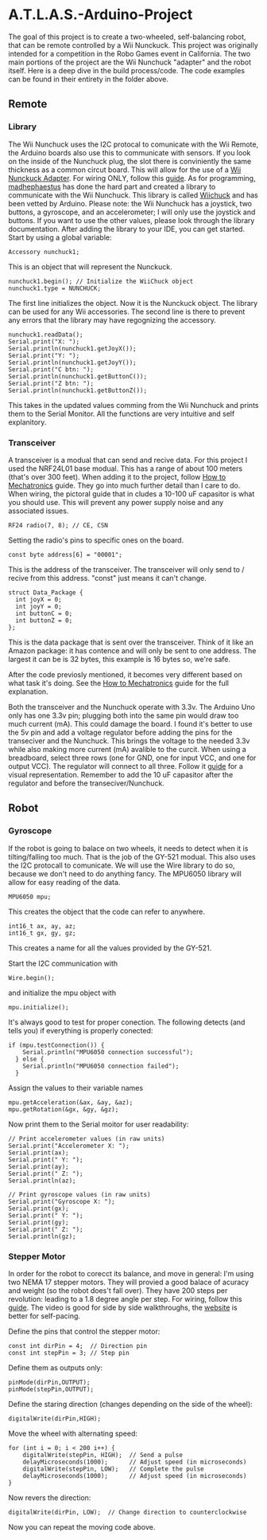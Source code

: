 # A.T.L.A.S.-Arduino-Project
The goal of this project is to create a two-wheeled, self-balancing robot, that can be remote controlled by a Wii Nunckuck. This project was originally intended for a competition in the Robo Games event in California. The two main portions of the project are the Wii Nunchuck "adapter" and the robot itself. Here is a deep dive in the build process/code. The code examples can be found in their entirety in the folder above.

## Remote

### Library
The Wii Nunchuck uses the I2C protocal to comunicate with the Wii Remote, the Arduino boards also use this to communicate with sensors. If you look on the inside of the Nunchuck plug, the slot there is conviniently the same thickness as a common circut board. This will allow for the use of a [Wii Nunckuck Adapter](https://www.amazon.com/FainWan-Compatible-WiiChuck-Nunchuck-Ar-duino/dp/B09LM69T4V/ref=sr_1_4?crid=3BH2JGEV86DFC&keywords=nunchuck+adapter&qid=1701803797&s=videogames&sprefix=nunchuck+adapter%2Cvideogames%2C61&sr=1-4). For wiring ONLY, follow this [guide](https://www.youtube.com/watch?v=vhJRR_7m6z4). As for programming, [madhephaestus](https://github.com/madhephaestus) has done the hard part and created a library to communicate with the Wii Nunchuck. This library is called [Wiichuck](https://github.com/madhephaestus/WiiChuck) and has been vetted by Arduino. Please note: the Wii Nunchuck has a joystick, two buttons, a gyroscope, and an accelerometer; I will only use the joystick and buttons. If you want to use the other values, please look through the library documentation. 
After adding the library to your IDE, you can get started. Start by using a global variable:
```
Accessory nunchuck1;
```
This is an object that will represent the Nunckuck.

```
nunchuck1.begin(); // Initialize the WiiChuck object
nunchuck1.type = NUNCHUCK;
```
The first line initializes the object. Now it is the Nunckuck object. The library can be used for any Wii accessories. The second line is there to prevent any errors that the library may have regognizing the accessory. 

```
nunchuck1.readData();
Serial.print("X: ");
Serial.println(nunchuck1.getJoyX());
Serial.print("Y: ");
Serial.println(nunchuck1.getJoyY());
Serial.print("C btn: ");
Serial.println(nunchuck1.getButtonC());
Serial.print("Z btn: ");
Serial.println(nunchuck1.getButtonZ());
```
This takes in the updated values comming from the Wii Nunchuck and prints them to the Serial Monitor. All the functions are very intuitive and self explanitory.

### Transceiver
A transceiver is a modual that can send and recive data. For this project I used the NRF24L01 base modual. This has a range of about 100 meters (that's over 300 feet). When adding it to the project, follow [How to Mechatronics](https://howtomechatronics.com/tutorials/arduino/arduino-wireless-communication-nrf24l01-tutorial/#:~:text=nRF24L01%20Transceiver%20Module,-Let's%20take%20a&text=It%20uses%20the%202.4%20GHz,2.4%20%E2%80%93%202.5GHz%20ISM%20band) guide. They go into much further detail than I care to do. When wiring, the pictoral guide that in cludes a 10-100 uF capasitor is what you should use. This will prevent any power supply noise and any associated issues.

```
RF24 radio(7, 8); // CE, CSN
```
Setting the radio's pins to specific ones on the board.

```
const byte address[6] = "00001";
```
This is the address of the transceiver. The transceiver will only send to / recive from this address. "const" just means it can't change.

```
struct Data_Package {
  int joyX = 0;
  int joyY = 0;
  int buttonC = 0;
  int buttonZ = 0;
};
```
This is the data package that is sent over the transceiver. Think of it like an Amazon package: it has contence and will only be sent to one address. The largest it can be is 32 bytes, this example is 16 bytes so, we're safe.

After the code previosly mentioned, it becomes very different based on what task it's doing. See the [How to Mechatronics](https://howtomechatronics.com/tutorials/arduino/arduino-wireless-communication-nrf24l01-tutorial/#:~:text=nRF24L01%20Transceiver%20Module,-Let's%20take%20a&text=It%20uses%20the%202.4%20GHz,2.4%20%E2%80%93%202.5GHz%20ISM%20band) guide for the full explanation.

Both the transceiver and the Nunchuck operate with 3.3v. The Arduino Uno only has one 3.3v pin; plugging both into the same pin would draw too much current (mA). This could damage the board. I found it's better to use the 5v pin and add a voltage regulator before adding the pins for the transeciver and the Nunchuck. This brings the voltage to the needed 3.3v while also making more current (mA) avalible to the curcit. When using a breadboard, select three rows (one for GND, one for input VCC, and one for output VCC). The regulator will connect to all three. Follow it [guide](https://www.youtube.com/watch?v=zMA1PjUn87g) for a visual representation. Remember to add the 10 uF capasitor after the regulator and before the transeciver/Nunchuck.

## Robot

### Gyroscope
If the robot is going to balace on two wheels, it needs to detect when it is tilting/falling too much. That is the job of the GY-521 modual. This also uses the I2C protocall to comunicate. We will use the Wire library to do so, because we don't need to do anything fancy. The MPU6050 library will allow for easy reading of the data. 

```
MPU6050 mpu;
```
This creates the object that the code can refer to anywhere.

```
int16_t ax, ay, az;
int16_t gx, gy, gz;
```
This creates a name for all the values provided by the GY-521.

Start the I2C communication with 
```
Wire.begin();
```
and initialize the mpu object with 
```
mpu.initialize();
```

It's always good to test for proper conection. The following detects (and tells you) if everything is properly conected:
```
if (mpu.testConnection()) {
    Serial.println("MPU6050 connection successful");
  } else {
    Serial.println("MPU6050 connection failed");
  }
```

Assign the values to their variable names
```
mpu.getAcceleration(&ax, &ay, &az);
mpu.getRotation(&gx, &gy, &gz);
```

Now print them to the Serial moitor for user readability:
```
// Print accelerometer values (in raw units)
Serial.print("Accelerometer X: ");
Serial.print(ax);
Serial.print(" Y: ");
Serial.print(ay);
Serial.print(" Z: ");
Serial.println(az);

// Print gyroscope values (in raw units)
Serial.print("Gyroscope X: ");
Serial.print(gx);
Serial.print(" Y: ");
Serial.print(gy);
Serial.print(" Z: ");
Serial.println(gz);
```

### Stepper Motor
In order for the robot to corecct its balance, and move in general: I'm using two NEMA 17 stepper motors. They will provied a good balace of acuracy and weight (so the robot does't fall over). They have 200 steps per revolution: leading to a 1.8 degree angle per step. For wiring, follow this [guide](https://www.youtube.com/watch?v=7spK_BkMJys). The video is good for side by side walkthroughs, the [website](https://howtomechatronics.com/tutorials/arduino/stepper-motors-and-arduino-the-ultimate-guide/) is better for self-pacing.

Define the pins that control the stepper motor:
```
const int dirPin = 4;  // Direction pin
const int stepPin = 3; // Step pin
```

Define them as outputs only:
```
pinMode(dirPin,OUTPUT);
pinMode(stepPin,OUTPUT); 
```

Define the staring direction (changes depending on the side of the wheel):
```
digitalWrite(dirPin,HIGH); 
```

Move the wheel with alternating speed:
```
for (int i = 0; i < 200 i++) {
    digitalWrite(stepPin, HIGH);  // Send a pulse
    delayMicroseconds(1000);      // Adjust speed (in microseconds)
    digitalWrite(stepPin, LOW);   // Complete the pulse
    delayMicroseconds(1000);      // Adjust speed (in microseconds)
}
```

Now revers the direction:
```
digitalWrite(dirPin, LOW);  // Change direction to counterclockwise
```
Now you can repeat the moving code above.
